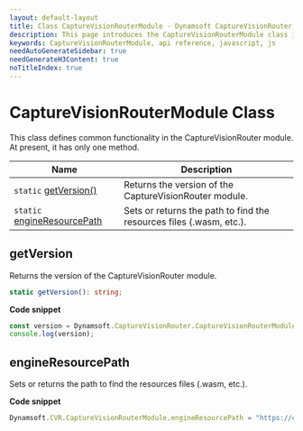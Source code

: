 ```yaml
---
layout: default-layout
title: Class CaptureVisionRouterModule - Dynamsoft CaptureVisionRouter Module JS Edition API Reference
description: This page introduces the CaptureVisionRouterModule class in Dynamsoft CaptureVisionRouter Module JS Edition.
keywords: CaptureVisionRouterModule, api reference, javascript, js
needAutoGenerateSidebar: true
needGenerateH3Content: true
noTitleIndex: true
---
```

<!-- v2.0.30 -- Updated on 12/19/2023-->

# CaptureVisionRouterModule Class

This class defines common functionality in the CaptureVisionRouter module. At present, it has only one method.

| Name                                          | Description                                                         |
| -------------------------------------------------- | ------------------------------------------------------------------- |
| `static` [getVersion()](#getversion)               | Returns the version of the CaptureVisionRouter module.              |
| `static` [engineResourcePath](#engineresourcepath) | Sets or returns the path to find the resources files (.wasm, etc.). |

## getVersion

Returns the version of the CaptureVisionRouter module.

```typescript
static getVersion(): string;
```

**Code snippet**

```javascript
const version = Dynamsoft.CaptureVisionRouter.CaptureVisionRouterModule.getVersion();
console.log(version);
```

## engineResourcePath

Sets or returns the path to find the resources files (.wasm, etc.).

**Code snippet**

```javascript
Dynamsoft.CVR.CaptureVisionRouterModule.engineResourcePath = "https://cdn.jsdelivr.net/npm/dynamsoft-capture-vision-router@2.0.30/dist/";
```